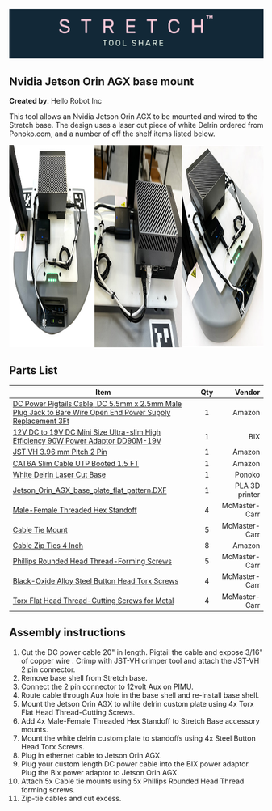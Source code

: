 ![image](../../images/banner.png)

## Nvidia Jetson Orin AGX base mount

**Created by**: Hello Robot Inc

This tool allows an Nvidia Jetson Orin AGX to be mounted and wired to the Stretch base. The design uses a laser cut piece of white Delrin ordered from Ponoko.com, and a number of off the shelf items listed below.

<img src="images/Jetson_Mount.jpg" alt="image" height="400" />


## Parts List

| Item                                                                                                                                         | Qty | Vendor           |
|----------------------------------------------------------------------------------------------------------------------------------------------|:-------------:| -----: |
| [DC Power Pigtails Cable, DC 5.5mm x 2.5mm Male Plug Jack to Bare Wire Open End Power Supply Replacement 3Ft](https://www.amazon.com/gp/product/B09JKNRHBZ/ref=ppx_yo_dt_b_asin_title_o03_s00?ie=UTF8&psc=1)                                                                                                                                                                                    | 1 | Amazon|
| [12V DC to 19V DC Mini Size Ultra-slim High Efficiency 90W Power Adaptor DD90M-19V](https://www.bixpower.com/BX-DD90M-p/bx-dd90m-19v.htm) | 1 | BIX |
| [JST VH 3.96 mm Pitch 2 Pin](https://www.amazon.com/pzsmocn-JST-VH-VH-SMT-Terminal-Connector/dp/B089QRPTYS?th=1)                         | 1 | Amazon |
| [CAT6A Slim Cable UTP Booted 1.5 FT](https://www.amazon.com/gp/product/B07WZQCBBF/ref=ppx_yo_dt_b_asin_title_o05_s00?ie=UTF8&psc=1)      | 1 | Amazon |
| [White Delrin Laser Cut Base](https://www.ponoko.com/materials/white-delrin)                                                             | 1 | Ponoko |
| [Jetson_Orin_AGX_base_plate_flat_pattern.DXF](CAD/Jetson_Orin_AGX_base_plate_flat_pattern.DXF)                                           | 1 | PLA 3D printer |                          
| [Male-Female Threaded Hex Standoff](https://www.mcmaster.com/93655A308/)                                                                 | 4 | McMaster-Carr |
| [Cable Tie Mount](https://www.mcmaster.com/7566K12/)                                                                                     | 5 | McMaster-Carr |
| [Cable Zip Ties 4 Inch](https://www.amazon.com/gp/product/B07V6QLSBP/ref=ppx_yo_dt_b_search_asin_title?ie=UTF8&psc=1)                    | 8 | Amazon |
| [Phillips Rounded Head Thread-Forming Screws](https://www.mcmaster.com/90380A375/)                                                       | 5 | McMaster-Carr |
| [Black-Oxide Alloy Steel Button Head Torx Screws](https://www.mcmaster.com/96452A714/)                                                   | 4 | McMaster-Carr |
| [Torx Flat Head Thread-Cutting Screws for Metal](https://www.mcmaster.com/90390A112/)                                                    | 4 | McMaster-Carr |


## Assembly instructions

1. Cut the DC power cable 20" in length. Pigtail the cable and expose 3/16" of copper wire . Crimp with JST-VH crimper tool and attach the JST-VH 2 pin connector.
2. Remove base shell from Stretch base.
3. Connect the 2 pin connector to 12volt Aux on PIMU.
4. Route cable through Aux hole in the base shell and re-install base shell.
5. Mount the Jetson Orin AGX to white delrin custom plate using 4x Torx Flat Head Thread-Cutting Screws.
6. Add 4x Male-Female Threaded Hex Standoff to Stretch Base accessory mounts.
7. Mount the white delrin custom plate to standoffs using 4x Steel Button Head Torx Screws.
8. Plug in ethernet cable to Jetson Orin AGX.
9. Plug your custom length DC power cable into the BIX power adaptor. Plug the Bix power adaptor to Jetson Orin AGX.
10. Attach 5x Cable tie mounts using 5x Phillips Rounded Head Thread forming screws.
11. Zip-tie cables and cut excess.
